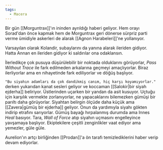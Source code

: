 ```yaml
---  
tags:  
  - Macera  
---  
```

Bir gün [[Morguntrax]]'ın ininden ayrıldığı haberi geliyor. Hem orayı Sorad'dan önce kapmak hem de Morguntrax geri dönerse sürpriz parti verme ümidiyle askerleri de alarak [[Agnon Harabeleri]]'ne yollanıyor.  
  
Varsayılan olarak Kolandir, subaylarını da yanına alarak ileriden gidiyor. Hatta Annan en ileriden gidiyor ki saldırılar ona odaklansın.  
  
İlerledikçe çok pusuya düşürülebilir bir noktada olduklarını görüyorlar, *Pass Without Trace* ile fark edilmeden arkalarına geçmeyi amaçlıyorlar. Biraz ilerliyorlar ama en nihayetinde fark ediliyorlar ve döğüş başlıyor.  
  
`"Bu siyahın adamları da çok dandikmiş canım, hiç karşı koyamıyorlar."` derken yukarıdan kanat sesleri geliyor ve koccaman [[Salokir|bir siyah ejderha]] beliriyor. Üstlerinden uçarken bir yandan da asit kusuyor. Uçtuğu için karşılık vermekte zorlanıyorlar, ne yapacaklarını bilemezken gümüşi bir parıltı daha görüyorlar. Siyahtan belirgin ölçüde daha küçük ama [[Zavera|gümüş bir ejderha]] geliyor. Onun da yardımıyla siyahı gökten indirip etrafını sarıyorlar. Gümüş bayağı hırpalanmış durumda ama Innes *Heal* basıyor. Tara, *Wall of Force* atıp siyahın uçmasını engelleyince yavşamaya başlıyor. Ekiptekilere çeşitli zenginlikler vaat ediyor ama yemezler, güle güle.  
  
Aurelion'ın artçı birliğinden [[Prodan]]'a ön tarafı temizlediklerini haber verip devam ediyorlar.